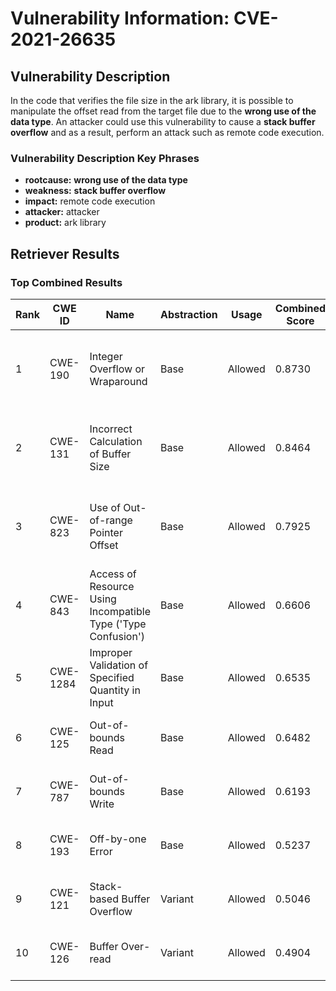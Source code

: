 # Vulnerability Information: CVE-2021-26635

## Vulnerability Description
In the code that verifies the file size in the ark library, it is possible to manipulate the offset read from the target file due to the **wrong use of the data type**. An attacker could use this vulnerability to cause a **stack buffer overflow** and as a result, perform an attack such as remote code execution.

### Vulnerability Description Key Phrases
- **rootcause:** **wrong use of the data type**
- **weakness:** **stack buffer overflow**
- **impact:** remote code execution
- **attacker:** attacker
- **product:** ark library

## Retriever Results

### Top Combined Results

| Rank | CWE ID | Name | Abstraction | Usage | Combined Score | Retrievers | Individual Scores |
|------|--------|------|-------------|-------|---------------|------------|-------------------|
| 1 | CWE-190 | Integer Overflow or Wraparound | Base | Allowed | 0.8730 | dense, sparse, graph | dense: 0.502, sparse: 0.527, graph: 0.896 |
| 2 | CWE-131 | Incorrect Calculation of Buffer Size | Base | Allowed | 0.8464 | dense, sparse, graph | dense: 0.503, sparse: 0.478, graph: 0.898 |
| 3 | CWE-823 | Use of Out-of-range Pointer Offset | Base | Allowed | 0.7925 | dense, sparse, graph | dense: 0.516, sparse: 0.309, graph: 1.000 |
| 4 | CWE-843 | Access of Resource Using Incompatible Type ('Type Confusion') | Base | Allowed | 0.6606 | sparse, graph | sparse: 0.530, graph: 1.000 |
| 5 | CWE-1284 | Improper Validation of Specified Quantity in Input | Base | Allowed | 0.6535 | sparse, graph | sparse: 0.517, graph: 1.000 |
| 6 | CWE-125 | Out-of-bounds Read | Base | Allowed | 0.6482 | sparse, graph | sparse: 0.508, graph: 1.000 |
| 7 | CWE-787 | Out-of-bounds Write | Base | Allowed | 0.6193 | sparse, graph | sparse: 0.476, graph: 0.971 |
| 8 | CWE-193 | Off-by-one Error | Base | Allowed | 0.5237 | dense, sparse | dense: 0.477, sparse: 0.498 |
| 9 | CWE-121 | Stack-based Buffer Overflow | Variant | Allowed | 0.5046 | dense, sparse | dense: 0.489, sparse: 0.527 |
| 10 | CWE-126 | Buffer Over-read | Variant | Allowed | 0.4904 | dense, sparse | dense: 0.503, sparse: 0.488 |

